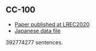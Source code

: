 ## CC-100

- [Paper published at LREC2020](https://www.aclweb.org/anthology/2020.lrec-1.494.pdf)
- [Japanese data file](http://data.statmt.org/cc-100/ja.txt.xz)


392774277 sentences.
